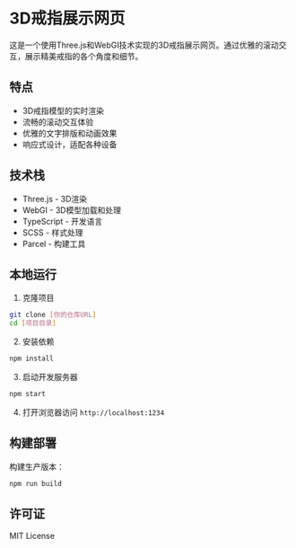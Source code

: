 # 3D戒指展示网页

这是一个使用Three.js和WebGI技术实现的3D戒指展示网页。通过优雅的滚动交互，展示精美戒指的各个角度和细节。

## 特点

- 3D戒指模型的实时渲染
- 流畅的滚动交互体验
- 优雅的文字排版和动画效果
- 响应式设计，适配各种设备

## 技术栈

- Three.js - 3D渲染
- WebGI - 3D模型加载和处理
- TypeScript - 开发语言
- SCSS - 样式处理
- Parcel - 构建工具

## 本地运行

1. 克隆项目
```bash
git clone [你的仓库URL]
cd [项目目录]
```

2. 安装依赖
```bash
npm install
```

3. 启动开发服务器
```bash
npm start
```

4. 打开浏览器访问 `http://localhost:1234`

## 构建部署

构建生产版本：
```bash
npm run build
```

## 许可证

MIT License 